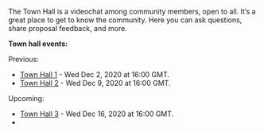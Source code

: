 
The Town Hall is a videochat among community members, open to all. It’s a great place to get to know the community. Here you can ask questions, share proposal feedback, and more.

**Town hall events:**

Previous:
* [Town Hall 1](Town-Hall-1) - Wed Dec 2, 2020 at 16:00 GMT.
* [Town Hall 2](https://github.com/oceanprotocol/oceandao/wiki/Town-Hall-2) - Wed Dec 9, 2020 at 16:00 GMT.

Upcoming:

* [Town Hall 3](https://github.com/oceanprotocol/oceandao/wiki/Town-Hall-3) - Wed Dec 16, 2020 at 16:00 GMT.
* <more to come>

###

###